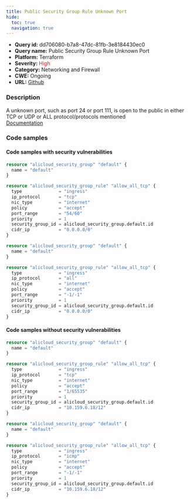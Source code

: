 ```yaml
---
title: Public Security Group Rule Unknown Port
hide:
  toc: true
  navigation: true
---
```


-   **Query id:** dd706080-b7a8-47dc-81fb-3e8184430ec0
-   **Query name:** Public Security Group Rule Unknown Port
-   **Platform:** Terraform
-   **Severity:** <span style="color:#bb2124">High</span>
-   **Category:** Networking and Firewall
-   **CWE:** Ongoing
-   **URL:** [Github](https://github.com/DataDog/kics/tree/master/assets/queries/terraform/alicloud/public_security_group_rule_unknown_port)

### Description
A unknown port, such as port 24 or port 111, is open to the public in either TCP or UDP or ALL protocol/protocols mentioned<br>
[Documentation](https://registry.terraform.io/providers/aliyun/alicloud/latest/docs/resources/security_group_rule#port_range)

### Code samples
#### Code samples with security vulnerabilities
```tf title="Positive test num. 1 - tf file" hl_lines="10"
resource "alicloud_security_group" "default" {
  name = "default"
}

resource "alicloud_security_group_rule" "allow_all_tcp" {
  type              = "ingress"
  ip_protocol       = "tcp"
  nic_type          = "internet"
  policy            = "accept"
  port_range        = "54/60"
  priority          = 1
  security_group_id = alicloud_security_group.default.id
  cidr_ip           = "0.0.0.0/0"
}

```
```tf title="Positive test num. 2 - tf file" hl_lines="10"
resource "alicloud_security_group" "default" {
  name = "default"
}

resource "alicloud_security_group_rule" "allow_all_tcp" {
  type              = "ingress"
  ip_protocol       = "all"
  nic_type          = "internet"
  policy            = "accept"
  port_range        = "-1/-1"
  priority          = 1
  security_group_id = alicloud_security_group.default.id
  cidr_ip           = "0.0.0.0/0"
}

```


#### Code samples without security vulnerabilities
```tf title="Negative test num. 1 - tf file"
resource "alicloud_security_group" "default" {
  name = "default"
}

resource "alicloud_security_group_rule" "allow_all_tcp" {
  type              = "ingress"
  ip_protocol       = "tcp"
  nic_type          = "internet"
  policy            = "accept"
  port_range        = "1/65535"
  priority          = 1
  security_group_id = alicloud_security_group.default.id
  cidr_ip           = "10.159.6.18/12"
}

```
```tf title="Negative test num. 2 - tf file"
resource "alicloud_security_group" "default" {
  name = "default"
}

resource "alicloud_security_group_rule" "allow_all_tcp" {
  type              = "ingress"
  ip_protocol       = "icmp"
  nic_type          = "internet"
  policy            = "accept"
  port_range        = "-1/-1"
  priority          = 1
  security_group_id = alicloud_security_group.default.id
  cidr_ip           = "10.159.6.18/12"
}

```
